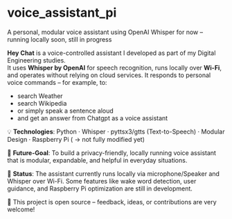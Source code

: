 # voice_assistant_pi
A personal, modular voice assistant using OpenAI Whisper for now – running locally soon, still in progress

**Hey Chat** is a voice-controlled assistant I developed as part of my Digital Engineering studies.  
It uses **Whisper by OpenAI** for speech recognition, runs locally over **Wi-Fi**, and operates without relying on cloud services. It responds to personal voice commands – for example, to:

- search Weather
- search Wikipedia
- or simply speak a sentence aloud
- and get an answer from Chatgpt as a voice assistant

💡 **Technologies**: Python · Whisper · pyttsx3/gtts (Text-to-Speech) · Modular Design · Raspberry Pi ( -> not fully modified yet)

🎯 **Future-Goal**: To build a privacy-friendly, locally running voice assistant that is modular, expandable, and helpful in everyday situations.

🚧 **Status**: The assistant currently runs locally via microphone/Speaker and Whisper over Wi-Fi. Some features like wake word detection, user guidance, and Raspberry Pi optimization are still in development.

📂 This project is open source – feedback, ideas, or contributions are very welcome!
